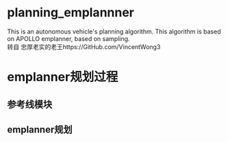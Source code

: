 # planning_emplannner
This is an autonomous vehicle's planning algorithm. This algorithm is based on APOLLO emplanner, based on sampling.  
转自 忠厚老实的老王https://GitHub.com/VincentWong3   
# emplanner规划过程  
## 参考线模块  

## emplanner规划  
